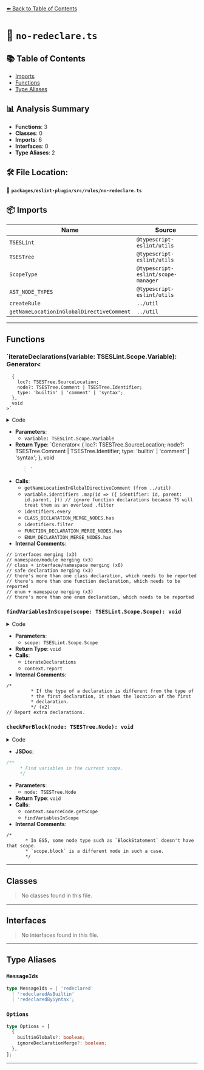 [⬅️ Back to Table of Contents](../../../../index.md)

# 📄 `no-redeclare.ts`

## 📚 Table of Contents

- [Imports](#imports)
- [Functions](#functions)
- [Type Aliases](#type-aliases)

## 📊 Analysis Summary

- **Functions**: 3
- **Classes**: 0
- **Imports**: 6
- **Interfaces**: 0
- **Type Aliases**: 2

## 🛠️ File Location:
📂 **`packages/eslint-plugin/src/rules/no-redeclare.ts`**

## 📦 Imports

| Name | Source |
|------|--------|
| `TSESLint` | `@typescript-eslint/utils` |
| `TSESTree` | `@typescript-eslint/utils` |
| `ScopeType` | `@typescript-eslint/scope-manager` |
| `AST_NODE_TYPES` | `@typescript-eslint/utils` |
| `createRule` | `../util` |
| `getNameLocationInGlobalDirectiveComment` | `../util` |


---

## Functions

### `iterateDeclarations(variable: TSESLint.Scope.Variable): Generator<
      {
        loc?: TSESTree.SourceLocation;
        node?: TSESTree.Comment | TSESTree.Identifier;
        type: 'builtin' | 'comment' | 'syntax';
      },
      void
    >`

<details><summary>Code</summary>

```ts
function* iterateDeclarations(variable: TSESLint.Scope.Variable): Generator<
      {
        loc?: TSESTree.SourceLocation;
        node?: TSESTree.Comment | TSESTree.Identifier;
        type: 'builtin' | 'comment' | 'syntax';
      },
      void
    > {
      if (
        options.builtinGlobals &&
        'eslintImplicitGlobalSetting' in variable &&
        (variable.eslintImplicitGlobalSetting === 'readonly' ||
          variable.eslintImplicitGlobalSetting === 'writable')
      ) {
        yield { type: 'builtin' };
      }

      if (
        'eslintExplicitGlobalComments' in variable &&
        variable.eslintExplicitGlobalComments
      ) {
        for (const comment of variable.eslintExplicitGlobalComments) {
          yield {
            loc: getNameLocationInGlobalDirectiveComment(
              context.sourceCode,
              comment,
              variable.name,
            ),
            node: comment,
            type: 'comment',
          };
        }
      }

      const identifiers = variable.identifiers
        .map(id => ({
          identifier: id,
          parent: id.parent,
        }))
        // ignore function declarations because TS will treat them as an overload
        .filter(
          ({ parent }) => parent.type !== AST_NODE_TYPES.TSDeclareFunction,
        );

      if (options.ignoreDeclarationMerge && identifiers.length > 1) {
        if (
          // interfaces merging
          identifiers.every(
            ({ parent }) =>
              parent.type === AST_NODE_TYPES.TSInterfaceDeclaration,
          )
        ) {
          return;
        }

        if (
          // namespace/module merging
          identifiers.every(
            ({ parent }) => parent.type === AST_NODE_TYPES.TSModuleDeclaration,
          )
        ) {
          return;
        }

        if (
          // class + interface/namespace merging
          identifiers.every(({ parent }) =>
            CLASS_DECLARATION_MERGE_NODES.has(parent.type),
          )
        ) {
          const classDecls = identifiers.filter(
            ({ parent }) => parent.type === AST_NODE_TYPES.ClassDeclaration,
          );
          if (classDecls.length === 1) {
            // safe declaration merging
            return;
          }

          // there's more than one class declaration, which needs to be reported
          for (const { identifier } of classDecls) {
            yield { loc: identifier.loc, node: identifier, type: 'syntax' };
          }
          return;
        }

        if (
          // class + interface/namespace merging
          identifiers.every(({ parent }) =>
            FUNCTION_DECLARATION_MERGE_NODES.has(parent.type),
          )
        ) {
          const functionDecls = identifiers.filter(
            ({ parent }) => parent.type === AST_NODE_TYPES.FunctionDeclaration,
          );
          if (functionDecls.length === 1) {
            // safe declaration merging
            return;
          }

          // there's more than one function declaration, which needs to be reported
          for (const { identifier } of functionDecls) {
            yield { loc: identifier.loc, node: identifier, type: 'syntax' };
          }
          return;
        }

        if (
          // enum + namespace merging
          identifiers.every(({ parent }) =>
            ENUM_DECLARATION_MERGE_NODES.has(parent.type),
          )
        ) {
          const enumDecls = identifiers.filter(
            ({ parent }) => parent.type === AST_NODE_TYPES.TSEnumDeclaration,
          );
          if (enumDecls.length === 1) {
            // safe declaration merging
            return;
          }

          // there's more than one enum declaration, which needs to be reported
          for (const { identifier } of enumDecls) {
            yield { loc: identifier.loc, node: identifier, type: 'syntax' };
          }
          return;
        }
      }

      for (const { identifier } of identifiers) {
        yield { loc: identifier.loc, node: identifier, type: 'syntax' };
      }
    }
```
</details>

- **Parameters**:
  - `variable: TSESLint.Scope.Variable`
- **Return Type**: `Generator<
      {
        loc?: TSESTree.SourceLocation;
        node?: TSESTree.Comment | TSESTree.Identifier;
        type: 'builtin' | 'comment' | 'syntax';
      },
      void
    >`
- **Calls**:
  - `getNameLocationInGlobalDirectiveComment (from ../util)`
  - `variable.identifiers
        .map(id => ({
          identifier: id,
          parent: id.parent,
        }))
        // ignore function declarations because TS will treat them as an overload
        .filter`
  - `identifiers.every`
  - `CLASS_DECLARATION_MERGE_NODES.has`
  - `identifiers.filter`
  - `FUNCTION_DECLARATION_MERGE_NODES.has`
  - `ENUM_DECLARATION_MERGE_NODES.has`
- **Internal Comments**:
```
// interfaces merging (x3)
// namespace/module merging (x3)
// class + interface/namespace merging (x6)
// safe declaration merging (x3)
// there's more than one class declaration, which needs to be reported
// there's more than one function declaration, which needs to be reported
// enum + namespace merging (x3)
// there's more than one enum declaration, which needs to be reported
```

### `findVariablesInScope(scope: TSESLint.Scope.Scope): void`

<details><summary>Code</summary>

```ts
function findVariablesInScope(scope: TSESLint.Scope.Scope): void {
      for (const variable of scope.variables) {
        const [declaration, ...extraDeclarations] =
          iterateDeclarations(variable);

        if (extraDeclarations.length === 0) {
          continue;
        }

        /*
         * If the type of a declaration is different from the type of
         * the first declaration, it shows the location of the first
         * declaration.
         */
        const detailMessageId =
          declaration.type === 'builtin'
            ? 'redeclaredAsBuiltin'
            : 'redeclaredBySyntax';
        const data = { id: variable.name };

        // Report extra declarations.
        for (const { loc, node, type } of extraDeclarations) {
          const messageId =
            type === declaration.type ? 'redeclared' : detailMessageId;

          if (node) {
            context.report({ loc, node, messageId, data });
          } else if (loc) {
            context.report({ loc, messageId, data });
          }
        }
      }
    }
```
</details>

- **Parameters**:
  - `scope: TSESLint.Scope.Scope`
- **Return Type**: `void`
- **Calls**:
  - `iterateDeclarations`
  - `context.report`
- **Internal Comments**:
```
/*
         * If the type of a declaration is different from the type of
         * the first declaration, it shows the location of the first
         * declaration.
         */ (x2)
// Report extra declarations.
```

### `checkForBlock(node: TSESTree.Node): void`

<details><summary>Code</summary>

```ts
function checkForBlock(node: TSESTree.Node): void {
      const scope = context.sourceCode.getScope(node);

      /*
       * In ES5, some node type such as `BlockStatement` doesn't have that scope.
       * `scope.block` is a different node in such a case.
       */
      if (scope.block === node) {
        findVariablesInScope(scope);
      }
    }
```
</details>

- **JSDoc**:
```ts
/**
     * Find variables in the current scope.
     */
```

- **Parameters**:
  - `node: TSESTree.Node`
- **Return Type**: `void`
- **Calls**:
  - `context.sourceCode.getScope`
  - `findVariablesInScope`
- **Internal Comments**:
```
/*
       * In ES5, some node type such as `BlockStatement` doesn't have that scope.
       * `scope.block` is a different node in such a case.
       */
```


---

## Classes

> No classes found in this file.


---

## Interfaces

> No interfaces found in this file.


---

## Type Aliases

### `MessageIds`

```ts
type MessageIds = | 'redeclared'
  | 'redeclaredAsBuiltin'
  | 'redeclaredBySyntax';
```

### `Options`

```ts
type Options = [
  {
    builtinGlobals?: boolean;
    ignoreDeclarationMerge?: boolean;
  },
];
```


---